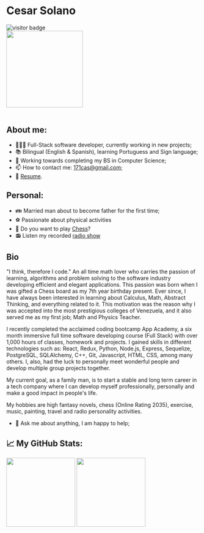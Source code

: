 # Cesar Solano

![visitor badge](https://visitor-badge.glitch.me/badge?page_id=171cas.visitor-badge&left_color=red&right_color=green&left_text=Welcome%20Visitor%23)
<br/>
<img src='https://c.tenor.com/z2xEZh-yijcAAAAC/welcome-bilbo.gif' height=200/>
<br/><br/>
##

## **About me:**
- 👨🏻‍💻 Full-Stack software developer, currently working in new projects;
- :books: Bilingual (English & Spanish), learning Portuguess and Sign language;
- :school: Working towards completing my BS in Computer Science;
- 📫 How to contact me: 171cas@gmail.com;
- 📝 [Resume](https://www.linkedin.com/in/cesar-solano-320211230/).


## **Personal:**
- :family: Married man about to become father for the first time;
- :soccer: Passionate about physical activities
- :white_square_button: Do you want to play [Chess](https://lichess.org/@/casp17)?
- :radio: Listen my recorded [radio show](https://soundcloud.com/venezuelanrock/zapato3)

## Bio
"I think, therefore I code."
An all time math lover who carries the passion of learning, algorithms and problem solving to the software industry developing efficient and elegant applications. 
This passion was born when I was gifted a Chess board as my 7th year birthday present. Ever since, I have always been interested in learning about Calculus, Math, Abstract Thinking, and everything related to it. This motivation was the reason why I was accepted into the most prestigious colleges of Venezuela, and it also served me as my first job; Math and Physics Teacher.

I recently completed the acclaimed coding bootcamp App Academy, a six month immersive full time software developing course (Full Stack) with over 1,000 hours of classes, homework and projects.
I gained skills in different technologies such as: React, Redux, Python, Node.js, Express, Sequelize, PostgreSQL, SQLAlchemy, C++, Git, Javascript, HTML, CSS, among many others. I, also, had the luck to personally meet wonderful people and develop multiple group projects together.

My current goal, as a family man, is to start a stable and long term career in a tech company where I can develop myself professionally, personally and make a good impact in people's life.

My hobbies are high fantasy novels, chess (Online Rating 2035), exercise, music, painting, travel and radio personality activities.


- 💬 Ask me about anything, I am happy to help;


## 📈 **My GitHub Stats:**
<p>
<img height="180em" src="https://github-readme-stats.vercel.app/api?username=171cas&show_icons=true&hide_border=true&&count_private=true&include_all_commits=true" />
  <img height="180em" src="https://github-readme-stats.vercel.app/api/top-langs/?username=171cas&exclude_repo=KNN-Image-Classification&show_icons=true&hide_border=true&layout=compact&langs_count=8"/>
</p>

